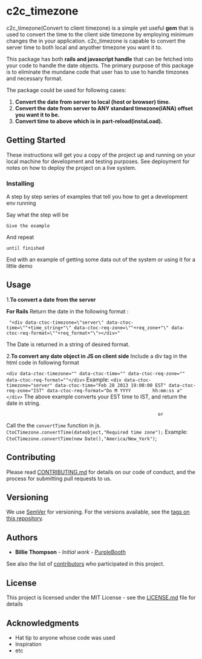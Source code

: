 # c2c_timezone


c2c_timezone(Convert to client timezone) is a simple yet useful **gem** that is used to convert the time to the client side timezone by employing minimum changes the in your application. c2c_timezone is capable to convert the server time to both local and anyother timezone you want it to. 

This package has both **rails and javascript handle** that can be fetched into your code to handle the date objects. The primary purpose of this package is to eliminate the mundane code that user has to use to handle timzones and necessary format.

The package could be used for following cases:
1. **Convert the date from server to local (host or browser) time.**
2. **Convert the date from server to ANY standard timezone(IANA) offset you want it to be.**
3. **Convert time to above  which is in part-reload(instaLoad).**


## Getting Started

These instructions will get you a copy of the project up and running on your local machine for development and testing purposes. See deployment for notes on how to deploy the project on a live system.



### Installing

A step by step series of examples that tell you how to get a development env running

Say what the step will be

```
Give the example
```

And repeat

```
until finished
```

End with an example of getting some data out of the system or using it for a little demo


## Usage

 1.**To convert a date from the server**
    
   **For Rails** Return the date in the following format :
    
   
     "<div data-ctoc-timezone=\"server\" data-ctoc-time=\""+time_string+"\" data-ctoc-req-zone=\""+req_zone+"\" data-ctoc-req-format=\""+req_format+"\"></div>"
    
    
   The Date is returned in a string of desired format.
   
 2.**To convert any date object in JS on client side** Include a div tag in the html code in following format 
    
   `<div data-ctoc-timezone="" data-ctoc-time="" data-ctoc-req-zone="" data-ctoc-req-format=""</div>`
    Example:
    `<div data-ctoc-timezone="server" data-ctoc-time="Feb 28 2013 19:00:00 EST" data-ctoc-req-zone="IST" data-ctoc-req-format="Do M YYYY        hh:mm:ss a"</div>`
    The above example converts your EST time to IST, and return the date in string.
    
                                                            or
   Call the the `convertTime` function in js.
        `CtoCTimezone.convertTime(dateobject,"Required time zone");`
   Example:
          `CtoCTimezone.convertTime(new Date(),"America/New_York")`;
          


## Contributing

Please read [CONTRIBUTING.md](https://gist.github.com/PurpleBooth/b24679402957c63ec426) for details on our code of conduct, and the process for submitting pull requests to us.

## Versioning

We use [SemVer](http://semver.org/) for versioning. For the versions available, see the [tags on this repository](https://github.com/your/project/tags). 

## Authors

* **Billie Thompson** - *Initial work* - [PurpleBooth](https://github.com/PurpleBooth)

See also the list of [contributors](https://github.com/your/project/contributors) who participated in this project.

## License

This project is licensed under the MIT License - see the [LICENSE.md](LICENSE.md) file for details

## Acknowledgments

* Hat tip to anyone whose code was used
* Inspiration
* etc


